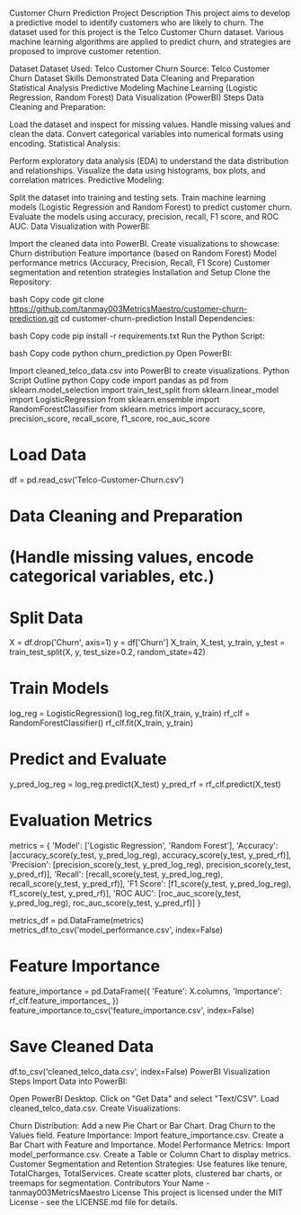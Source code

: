 Customer Churn Prediction
Project Description
This project aims to develop a predictive model to identify customers who are likely to churn. The dataset used for this project is the Telco Customer Churn dataset. Various machine learning algorithms are applied to predict churn, and strategies are proposed to improve customer retention.

Dataset
Dataset Used: Telco Customer Churn
Source: Telco Customer Churn Dataset
Skills Demonstrated
Data Cleaning and Preparation
Statistical Analysis
Predictive Modeling
Machine Learning (Logistic Regression, Random Forest)
Data Visualization (PowerBI)
Steps
Data Cleaning and Preparation:

Load the dataset and inspect for missing values.
Handle missing values and clean the data.
Convert categorical variables into numerical formats using encoding.
Statistical Analysis:

Perform exploratory data analysis (EDA) to understand the data distribution and relationships.
Visualize the data using histograms, box plots, and correlation matrices.
Predictive Modeling:

Split the dataset into training and testing sets.
Train machine learning models (Logistic Regression and Random Forest) to predict customer churn.
Evaluate the models using accuracy, precision, recall, F1 score, and ROC AUC.
Data Visualization with PowerBI:

Import the cleaned data into PowerBI.
Create visualizations to showcase:
Churn distribution
Feature importance (based on Random Forest)
Model performance metrics (Accuracy, Precision, Recall, F1 Score)
Customer segmentation and retention strategies
Installation and Setup
Clone the Repository:

bash
Copy code
git clone https://github.com/tanmay003MetricsMaestro/customer-churn-prediction.git
cd customer-churn-prediction
Install Dependencies:

bash
Copy code
pip install -r requirements.txt
Run the Python Script:

bash
Copy code
python churn_prediction.py
Open PowerBI:

Import cleaned_telco_data.csv into PowerBI to create visualizations.
Python Script Outline
python
Copy code
import pandas as pd
from sklearn.model_selection import train_test_split
from sklearn.linear_model import LogisticRegression
from sklearn.ensemble import RandomForestClassifier
from sklearn.metrics import accuracy_score, precision_score, recall_score, f1_score, roc_auc_score

# Load Data
df = pd.read_csv('Telco-Customer-Churn.csv')

# Data Cleaning and Preparation
# (Handle missing values, encode categorical variables, etc.)

# Split Data
X = df.drop('Churn', axis=1)
y = df['Churn']
X_train, X_test, y_train, y_test = train_test_split(X, y, test_size=0.2, random_state=42)

# Train Models
log_reg = LogisticRegression()
log_reg.fit(X_train, y_train)
rf_clf = RandomForestClassifier()
rf_clf.fit(X_train, y_train)

# Predict and Evaluate
y_pred_log_reg = log_reg.predict(X_test)
y_pred_rf = rf_clf.predict(X_test)

# Evaluation Metrics
metrics = {
    'Model': ['Logistic Regression', 'Random Forest'],
    'Accuracy': [accuracy_score(y_test, y_pred_log_reg), accuracy_score(y_test, y_pred_rf)],
    'Precision': [precision_score(y_test, y_pred_log_reg), precision_score(y_test, y_pred_rf)],
    'Recall': [recall_score(y_test, y_pred_log_reg), recall_score(y_test, y_pred_rf)],
    'F1 Score': [f1_score(y_test, y_pred_log_reg), f1_score(y_test, y_pred_rf)],
    'ROC AUC': [roc_auc_score(y_test, y_pred_log_reg), roc_auc_score(y_test, y_pred_rf)]
}

metrics_df = pd.DataFrame(metrics)
metrics_df.to_csv('model_performance.csv', index=False)

# Feature Importance
feature_importance = pd.DataFrame({
    'Feature': X.columns,
    'Importance': rf_clf.feature_importances_
})
feature_importance.to_csv('feature_importance.csv', index=False)

# Save Cleaned Data
df.to_csv('cleaned_telco_data.csv', index=False)
PowerBI Visualization Steps
Import Data into PowerBI:

Open PowerBI Desktop.
Click on "Get Data" and select "Text/CSV".
Load cleaned_telco_data.csv.
Create Visualizations:

Churn Distribution:
Add a new Pie Chart or Bar Chart.
Drag Churn to the Values field.
Feature Importance:
Import feature_importance.csv.
Create a Bar Chart with Feature and Importance.
Model Performance Metrics:
Import model_performance.csv.
Create a Table or Column Chart to display metrics.
Customer Segmentation and Retention Strategies:
Use features like tenure, TotalCharges, TotalServices.
Create scatter plots, clustered bar charts, or treemaps for segmentation.
Contributors
Your Name - tanmay003MetricsMaestro
License
This project is licensed under the MIT License - see the LICENSE.md file for details.

